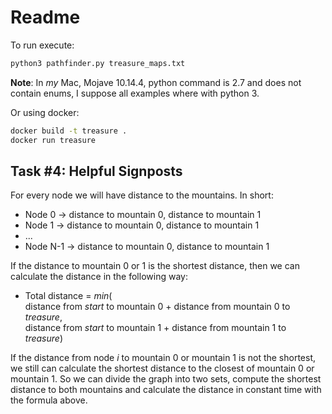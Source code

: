 # Readme

To run execute:
```bash
python3 pathfinder.py treasure_maps.txt
```
**Note**: In _my_ Mac, Mojave 10.14.4, python command is 2.7 and does
not contain enums, I suppose all examples where with python 3.

Or using docker:
```bash
docker build -t treasure .
docker run treasure
```

## Task #4: Helpful Signposts

For every node we will have distance to the mountains.
In short:
- Node 0 -> distance to mountain 0, distance to mountain 1
- Node 1 -> distance to mountain 0, distance to mountain 1
- ...
- Node N-1 -> distance to mountain 0, distance to mountain 1

If the distance to mountain 0 or 1 is the shortest distance, then we can calculate the
distance in the following way:
- Total distance = _min_(<br/>
    distance from _start_ to mountain 0 + distance from mountain 0 to _treasure_, <br/> 
    distance from _start_ to mountain 1 + distance from mountain 1 to _treasure_)

If the distance from node _i_ to mountain 0 or mountain 1 is not the shortest, we still 
can calculate the shortest distance to the closest of mountain 0 or mountain 1. So we
can divide the graph into two sets, compute the shortest distance to both mountains
and calculate the distance in constant time with the formula above.
